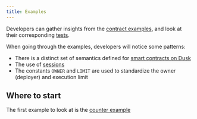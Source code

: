 ```yaml
---
title: Examples
---
```


Developers can gather insights from the <a href="https://github.com/dusk-network/piecrust/tree/main/contracts" target="_blank">contract examples</a>, and look at their corresponding <a href="https://github.com/dusk-network/piecrust/tree/main/piecrust/tests" target="_blank">tests</a>.

When going through the examples, developers will notice some patterns:
- There is a distinct set of semantics defined for [smart contracts on Dusk](/getting-started/vm/01-sc-on-dusk/09-semantics)
- The use of [sessions](/getting-started/vm/01-sc-on-dusk/07-sessions)
- The constants `OWNER` and `LIMIT` are used to standardize the owner (deployer) and execution limit

## Where to start

The first example to look at is the [counter example](/getting-started/vm/03-examples/01-my-first-contract) 
